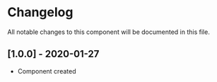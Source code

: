# Changelog
All notable changes to this component will be documented in this file.

## [1.0.0] - 2020-01-27
- Component created
